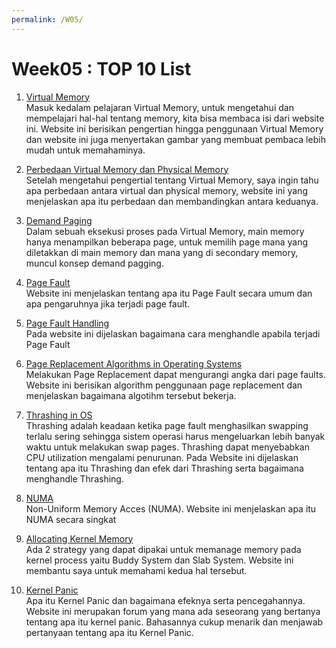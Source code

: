 ```yaml
---
permalink: /W05/
---
```


# Week05 : TOP 10 List

1. [Virtual Memory](https://www.tutorialspoint.com/operating_system/os_virtual_memory.htm/)\
Masuk kedalam pelajaran Virtual Memory, untuk mengetahui dan mempelajari hal-hal tentang memory, kita bisa membaca isi dari website ini. Website ini berisikan pengertian hingga penggunaan Virtual Memory dan website ini juga menyertakan gambar yang membuat pembaca lebih mudah untuk memahaminya.

2. [Perbedaan Virtual Memory dan Physical Memory](https://pediaa.com/what-is-the-difference-between-physical-and-virtual-memory/)\
Setelah mengetahui pengertial tentang Virtual Memory, saya ingin tahu apa perbedaan antara virtual dan physical memory, website ini yang menjelaskan apa itu perbedaan dan membandingkan antara keduanya.

3. [Demand Paging](http://ftp.gunadarma.ac.id/linux/docs/v06/Kuliah/SistemOperasi/BUKU/SistemOperasi-4.X-2/ch05s02.html)\
Dalam sebuah eksekusi proses pada Virtual Memory, main memory hanya menampilkan beberapa page, untuk memilih page mana yang diletakkan di main memory dan mana yang di secondary memory, muncul konsep demand pagging.
 
4. [Page Fault](https://scoutapm.com/blog/understanding-page-faults-and-memory-swap-in-outs-when-should-you-worry)\
Website ini menjelaskan tentang apa itu Page Fault secara umum dan apa pengaruhnya jika terjadi page fault.

5. [Page Fault Handling](https://www.geeksforgeeks.org/page-fault-handling-in-operating-system/)\
Pada website ini dijelaskan bagaimana cara menghandle apabila terjadi Page Fault

6. [Page Replacement Algorithms in Operating Systems](https://www.geeksforgeeks.org/page-replacement-algorithms-in-operating-systems/)\
Melakukan Page Replacement dapat mengurangi angka dari page faults. Website ini berisikan algorithm penggunaan page replacement dan menjelaskan bagaimana algotihm tersebut bekerja.

7. [Thrashing in OS](https://www.thecrazyprogrammer.com/2019/02/thrashing-in-operating-system-os.html)\
Thrashing adalah keadaan ketika page fault menghasilkan swapping terlalu sering sehingga sistem operasi harus mengeluarkan lebih banyak waktu untuk melakukan swap pages. Thrashing dapat menyebabkan CPU utilization mengalami penurunan. Pada Website ini dijelaskan tentang apa itu Thrashing dan efek dari Thrashing serta bagaimana menghandle Thrashing.

8. [NUMA](http://www.techplayon.com/what-is-numa-non-uniform-memory-access/)\
Non-Uniform Memory Acces (NUMA). Website ini menjelaskan apa itu NUMA secara singkat

9. [Allocating Kernel Memory](https://www.geeksforgeeks.org/operating-system-allocating-kernel-memory-buddy-system-slab-system/)\
Ada 2 strategy yang dapat dipakai untuk memanage memory pada kernel process yaitu Buddy System dan Slab System. Website ini membantu saya untuk memahami kedua hal tersebut.

10. [Kernel Panic](https://qastack.id/ubuntu/35722/what-is-kernel-panic)\
Apa itu Kernel Panic dan bagaimana efeknya serta pencegahannya. Website ini merupakan forum yang mana ada seseorang yang bertanya tentang apa itu kernel panic. Bahasannya cukup menarik dan menjawab pertanyaan tentang apa itu Kernel Panic.
